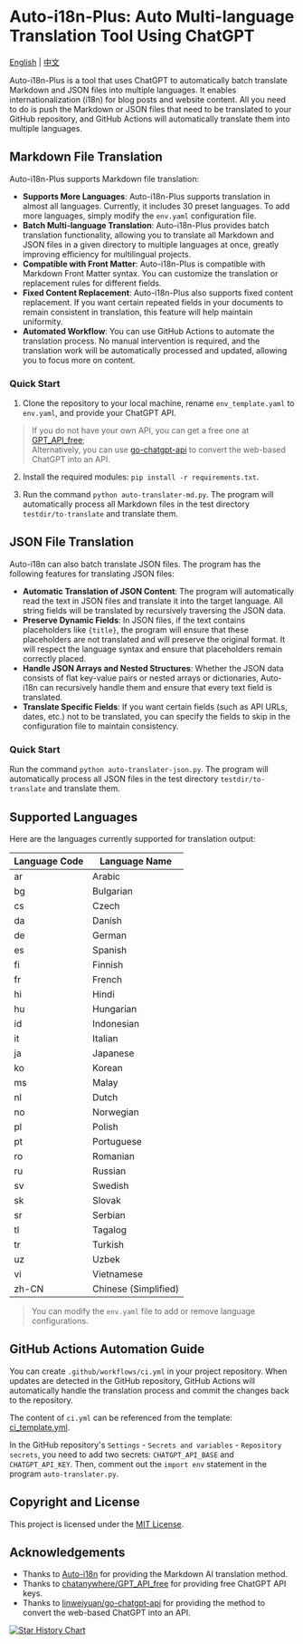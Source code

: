 # Auto-i18n-Plus: Auto Multi-language Translation Tool Using ChatGPT

[English](./README.md) | [中文](./README-ZH.md)

Auto-i18n-Plus is a tool that uses ChatGPT to automatically batch translate Markdown and JSON files into multiple languages. It enables internationalization (i18n) for blog posts and website content. All you need to do is push the Markdown or JSON files that need to be translated to your GitHub repository, and GitHub Actions will automatically translate them into multiple languages.

## Markdown File Translation

Auto-i18n-Plus supports Markdown file translation:

- **Supports More Languages**: Auto-i18n-Plus supports translation in almost all languages. Currently, it includes 30 preset languages. To add more languages, simply modify the `env.yaml` configuration file.
- **Batch Multi-language Translation**: Auto-i18n-Plus provides batch translation functionality, allowing you to translate all Markdown and JSON files in a given directory to multiple languages at once, greatly improving efficiency for multilingual projects.
- **Compatible with Front Matter**: Auto-i18n-Plus is compatible with Markdown Front Matter syntax. You can customize the translation or replacement rules for different fields.
- **Fixed Content Replacement**: Auto-i18n-Plus also supports fixed content replacement. If you want certain repeated fields in your documents to remain consistent in translation, this feature will help maintain uniformity.
- **Automated Workflow**: You can use GitHub Actions to automate the translation process. No manual intervention is required, and the translation work will be automatically processed and updated, allowing you to focus more on content.

### Quick Start

1. Clone the repository to your local machine, rename `env_template.yaml` to `env.yaml`, and provide your ChatGPT API.

> If you do not have your own API, you can get a free one at [GPT_API_free](https://github.com/chatanywhere/GPT_API_free);  
> Alternatively, you can use [go-chatgpt-api](https://github.com/linweiyuan/go-chatgpt-api) to convert the web-based ChatGPT into an API.

2. Install the required modules: `pip install -r requirements.txt`.

3. Run the command `python auto-translater-md.py`. The program will automatically process all Markdown files in the test directory `testdir/to-translate` and translate them.

## JSON File Translation

Auto-i18n can also batch translate JSON files. The program has the following features for translating JSON files:

- **Automatic Translation of JSON Content**: The program will automatically read the text in JSON files and translate it into the target language. All string fields will be translated by recursively traversing the JSON data.
- **Preserve Dynamic Fields**: In JSON files, if the text contains placeholders like `{title}`, the program will ensure that these placeholders are not translated and will preserve the original format. It will respect the language syntax and ensure that placeholders remain correctly placed.
- **Handle JSON Arrays and Nested Structures**: Whether the JSON data consists of flat key-value pairs or nested arrays or dictionaries, Auto-i18n can recursively handle them and ensure that every text field is translated.
- **Translate Specific Fields**: If you want certain fields (such as API URLs, dates, etc.) not to be translated, you can specify the fields to skip in the configuration file to maintain consistency.

### Quick Start

Run the command `python auto-translater-json.py`. The program will automatically process all JSON files in the test directory `testdir/to-translate` and translate them.

## Supported Languages

Here are the languages currently supported for translation output:

| Language Code | Language Name        |
| ------------- | -------------------- |
| ar            | Arabic               |
| bg            | Bulgarian            |
| cs            | Czech                |
| da            | Danish               |
| de            | German               |
| es            | Spanish              |
| fi            | Finnish              |
| fr            | French               |
| hi            | Hindi                |
| hu            | Hungarian            |
| id            | Indonesian           |
| it            | Italian              |
| ja            | Japanese             |
| ko            | Korean               |
| ms            | Malay                |
| nl            | Dutch                |
| no            | Norwegian            |
| pl            | Polish               |
| pt            | Portuguese           |
| ro            | Romanian             |
| ru            | Russian              |
| sv            | Swedish              |
| sk            | Slovak               |
| sr            | Serbian              |
| tl            | Tagalog              |
| tr            | Turkish              |
| uz            | Uzbek                |
| vi            | Vietnamese           |
| zh-CN         | Chinese (Simplified) |

> You can modify the `env.yaml` file to add or remove language configurations.

## GitHub Actions Automation Guide

You can create `.github/workflows/ci.yml` in your project repository. When updates are detected in the GitHub repository, GitHub Actions will automatically handle the translation process and commit the changes back to the repository.

The content of `ci.yml` can be referenced from the template: [ci_template.yml](./ci_template.yml).

In the GitHub repository's `Settings` - `Secrets and variables` - `Repository secrets`, you need to add two secrets: `CHATGPT_API_BASE` and `CHATGPT_API_KEY`. Then, comment out the `import env` statement in the program `auto-translater.py`.

## Copyright and License

This project is licensed under the [MIT License](./LICENSE).

## Acknowledgements

- Thanks to [Auto-i18n](https://github.com/linyuxuanlin/Auto-i18n) for providing the Markdown AI translation method.
- Thanks to [chatanywhere/GPT_API_free](https://github.com/chatanywhere/GPT_API_free) for providing free ChatGPT API keys.
- Thanks to [linweiyuan/go-chatgpt-api](https://github.com/linweiyuan/go-chatgpt-api) for providing the method to convert the web-based ChatGPT into an API.

[![Star History Chart](https://api.star-history.com/svg?repos=AshinTop/Auto-i18n-Plus&type=Date)](https://star-history.com/#AshinTop/Auto-i18n-Plus&Date)
